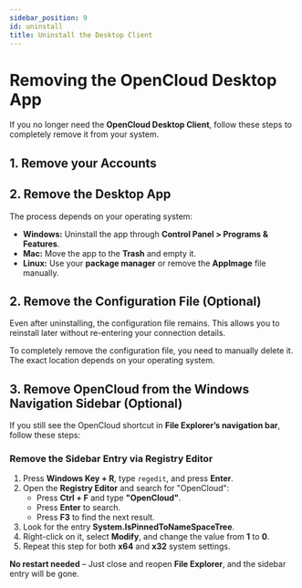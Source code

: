 ```yaml
---
sidebar_position: 9
id: uninstall
title: Uninstall the Desktop Client
---
```


# Removing the OpenCloud Desktop App

If you no longer need the **OpenCloud Desktop Client**, follow these steps to completely remove it from your system.

## 1. Remove your Accounts


## 2. Remove the Desktop App
The process depends on your operating system:

- **Windows:** Uninstall the app through **Control Panel > Programs & Features**.  
- **Mac:** Move the app to the **Trash** and empty it.  
- **Linux:** Use your **package manager** or remove the **AppImage** file manually.

## 2. Remove the Configuration File (Optional)
Even after uninstalling, the configuration file remains. This allows you to reinstall later without re-entering your connection details.

To completely remove the configuration file, you need to manually delete it.  
The exact location depends on your operating system.

## 3. Remove OpenCloud from the Windows Navigation Sidebar (Optional)

If you still see the OpenCloud shortcut in **File Explorer’s navigation bar**, follow these steps:

### Remove the Sidebar Entry via Registry Editor

1. Press **Windows Key + R**, type `regedit`, and press **Enter**.  
2. Open the **Registry Editor** and search for "OpenCloud":  
   - Press **Ctrl + F** and type **"OpenCloud"**.  
   - Press **Enter** to search.  
   - Press **F3** to find the next result.  
3. Look for the entry **System.IsPinnedToNameSpaceTree**.  
4. Right-click on it, select **Modify**, and change the value from **1** to **0**.  
5. Repeat this step for both **x64** and **x32** system settings.

 **No restart needed** – Just close and reopen **File Explorer**, and the sidebar entry will be gone.
